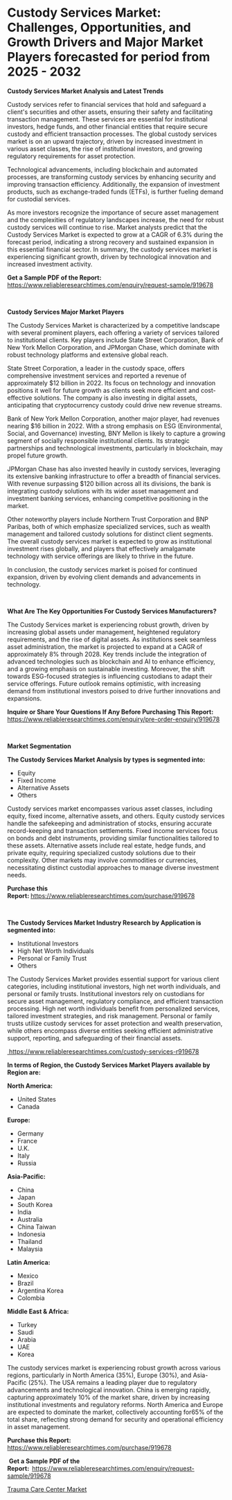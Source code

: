 <p><h1>Custody Services Market: Challenges, Opportunities, and Growth Drivers and Major Market Players forecasted for period from 2025 - 2032</h1></p><p><strong>Custody Services Market Analysis and Latest Trends</strong></p>
<p><p>Custody services refer to financial services that hold and safeguard a client's securities and other assets, ensuring their safety and facilitating transaction management. These services are essential for institutional investors, hedge funds, and other financial entities that require secure custody and efficient transaction processes. The global custody services market is on an upward trajectory, driven by increased investment in various asset classes, the rise of institutional investors, and growing regulatory requirements for asset protection. </p><p>Technological advancements, including blockchain and automated processes, are transforming custody services by enhancing security and improving transaction efficiency. Additionally, the expansion of investment products, such as exchange-traded funds (ETFs), is further fueling demand for custodial services. </p><p>As more investors recognize the importance of secure asset management and the complexities of regulatory landscapes increase, the need for robust custody services will continue to rise. Market analysts predict that the Custody Services Market is expected to grow at a CAGR of 6.3% during the forecast period, indicating a strong recovery and sustained expansion in this essential financial sector. In summary, the custody services market is experiencing significant growth, driven by technological innovation and increased investment activity.</p></p>
<p><strong>Get a Sample PDF of the Report:&nbsp;</strong> <a href="https://www.reliableresearchtimes.com/enquiry/request-sample/919678?utm_campaign=2997&utm_medium=2&utm_source=Github&utm_content=ia&utm_term=06032025&utm_id=custody-services">https://www.reliableresearchtimes.com/enquiry/request-sample/919678</a></p>
<p>&nbsp;</p>
<p><strong>Custody Services Major Market Players</strong></p>
<p><p>The Custody Services Market is characterized by a competitive landscape with several prominent players, each offering a variety of services tailored to institutional clients. Key players include State Street Corporation, Bank of New York Mellon Corporation, and JPMorgan Chase, which dominate with robust technology platforms and extensive global reach.</p><p>State Street Corporation, a leader in the custody space, offers comprehensive investment services and reported a revenue of approximately $12 billion in 2022. Its focus on technology and innovation positions it well for future growth as clients seek more efficient and cost-effective solutions. The company is also investing in digital assets, anticipating that cryptocurrency custody could drive new revenue streams.</p><p>Bank of New York Mellon Corporation, another major player, had revenues nearing $16 billion in 2022. With a strong emphasis on ESG (Environmental, Social, and Governance) investing, BNY Mellon is likely to capture a growing segment of socially responsible institutional clients. Its strategic partnerships and technological investments, particularly in blockchain, may propel future growth.</p><p>JPMorgan Chase has also invested heavily in custody services, leveraging its extensive banking infrastructure to offer a breadth of financial services. With revenue surpassing $120 billion across all its divisions, the bank is integrating custody solutions with its wider asset management and investment banking services, enhancing competitive positioning in the market.</p><p>Other noteworthy players include Northern Trust Corporation and BNP Paribas, both of which emphasize specialized services, such as wealth management and tailored custody solutions for distinct client segments. The overall custody services market is expected to grow as institutional investment rises globally, and players that effectively amalgamate technology with service offerings are likely to thrive in the future. </p><p>In conclusion, the custody services market is poised for continued expansion, driven by evolving client demands and advancements in technology.</p></p>
<p>&nbsp;</p>
<p><strong>What Are The Key Opportunities For Custody Services Manufacturers?</strong></p>
<p><p>The Custody Services market is experiencing robust growth, driven by increasing global assets under management, heightened regulatory requirements, and the rise of digital assets. As institutions seek seamless asset administration, the market is projected to expand at a CAGR of approximately 8% through 2028. Key trends include the integration of advanced technologies such as blockchain and AI to enhance efficiency, and a growing emphasis on sustainable investing. Moreover, the shift towards ESG-focused strategies is influencing custodians to adapt their service offerings. Future outlook remains optimistic, with increasing demand from institutional investors poised to drive further innovations and expansions.</p></p>
<p><strong>Inquire or Share Your Questions If Any Before Purchasing This Report:</strong> <a href="https://www.reliableresearchtimes.com/enquiry/pre-order-enquiry/919678?utm_campaign=2997&utm_medium=2&utm_source=Github&utm_content=ia&utm_term=06032025&utm_id=custody-services">https://www.reliableresearchtimes.com/enquiry/pre-order-enquiry/919678</a></p>
<p>&nbsp;</p>
<p><strong>Market Segmentation</strong></p>
<p><strong>The Custody Services Market Analysis by types is segmented into:</strong></p>
<p><ul><li>Equity</li><li>Fixed Income</li><li>Alternative Assets</li><li>Others</li></ul></p>
<p><p>Custody services market encompasses various asset classes, including equity, fixed income, alternative assets, and others. Equity custody services handle the safekeeping and administration of stocks, ensuring accurate record-keeping and transaction settlements. Fixed income services focus on bonds and debt instruments, providing similar functionalities tailored to these assets. Alternative assets include real estate, hedge funds, and private equity, requiring specialized custody solutions due to their complexity. Other markets may involve commodities or currencies, necessitating distinct custodial approaches to manage diverse investment needs.</p></p>
<p><strong>Purchase this Report:&nbsp;</strong><a href="https://www.reliableresearchtimes.com/purchase/919678?utm_campaign=2997&utm_medium=2&utm_source=Github&utm_content=ia&utm_term=06032025&utm_id=custody-services">https://www.reliableresearchtimes.com/purchase/919678</a></p>
<p>&nbsp;</p>
<p><strong>The Custody Services Market Industry Research by Application is segmented into:</strong></p>
<p><ul><li>Institutional Investors</li><li>High Net Worth Individuals</li><li>Personal or Family Trust</li><li>Others</li></ul></p>
<p><p>The Custody Services Market provides essential support for various client categories, including institutional investors, high net worth individuals, and personal or family trusts. Institutional investors rely on custodians for secure asset management, regulatory compliance, and efficient transaction processing. High net worth individuals benefit from personalized services, tailored investment strategies, and risk management. Personal or family trusts utilize custody services for asset protection and wealth preservation, while others encompass diverse entities seeking efficient administrative support, reporting, and safeguarding of their financial assets.</p></p>
<p><a href="https://www.reliableresearchtimes.com/custody-services-r919678?utm_campaign=2997&utm_medium=2&utm_source=Github&utm_content=ia&utm_term=06032025&utm_id=custody-services">&nbsp;https://www.reliableresearchtimes.com/custody-services-r919678</a></p>
<p><strong>In terms of Region, the Custody Services Market Players available by Region are:</strong></p>
<p>
    <p> <strong> North America: </strong>
        <ul>
            <li>United States</li>
            <li>Canada</li>
        </ul>
        </p> 
    <p> <strong> Europe: </strong>
        <ul>
            <li>Germany</li>
            <li>France</li>
            <li>U.K.</li>
            <li>Italy</li>
            <li>Russia</li>
        </ul>
        </p> 
    <p> <strong> Asia-Pacific: </strong>
        <ul>
            <li>China</li>
            <li>Japan</li>
            <li>South Korea</li>
            <li>India</li>
            <li>Australia</li>
            <li>China Taiwan</li>
            <li>Indonesia</li>
            <li>Thailand</li>
            <li>Malaysia</li>
        </ul>
        </p> 
    <p> <strong> Latin America: </strong>
        <ul>
            <li>Mexico</li>
            <li>Brazil</li>
            <li>Argentina Korea</li>
            <li>Colombia</li>
        </ul>
        </p> 
    <p> <strong> Middle East & Africa: </strong>
        <ul>
            <li>Turkey</li>
            <li>Saudi</li>
            <li>Arabia</li>
            <li>UAE</li>
            <li>Korea</li>
        </ul>
    </p>
    </p>
<p><p>The custody services market is experiencing robust growth across various regions, particularly in North America (35%), Europe (30%), and Asia-Pacific (25%). The USA remains a leading player due to regulatory advancements and technological innovation. China is emerging rapidly, capturing approximately 10% of the market share, driven by increasing institutional investments and regulatory reforms. North America and Europe are expected to dominate the market, collectively accounting for65% of the total share, reflecting strong demand for security and operational efficiency in asset management.</p></p>
<p><strong>Purchase this Report: </strong><a href="https://www.reliableresearchtimes.com/purchase/919678?utm_campaign=2997&utm_medium=2&utm_source=Github&utm_content=ia&utm_term=06032025&utm_id=custody-services">https://www.reliableresearchtimes.com/purchase/919678</a></p>
<p>&nbsp;<strong>Get a Sample PDF of the Report:&nbsp;&nbsp;</strong><a href="https://www.reliableresearchtimes.com/enquiry/request-sample/919678?utm_campaign=2997&utm_medium=2&utm_source=Github&utm_content=ia&utm_term=06032025&utm_id=custody-services">https://www.reliableresearchtimes.com/enquiry/request-sample/919678</a></p>
<p><strong></strong></p>
<p><p><a href="https://github.com/carendesrochers299/Market-Research-Report-List-1/blob/main/trauma-care-center-market.md?utm_campaign=2997&utm_medium=2&utm_source=Github&utm_content=ia&utm_term=06032025&utm_id=custody-services">Trauma Care Center Market</a></p></p>